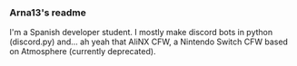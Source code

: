 ### Arna13's readme

I'm a Spanish developer student. I mostly make discord bots in python (discord.py) and... ah yeah that AliNX CFW, a Nintendo Switch CFW based on Atmosphere (currently deprecated).
